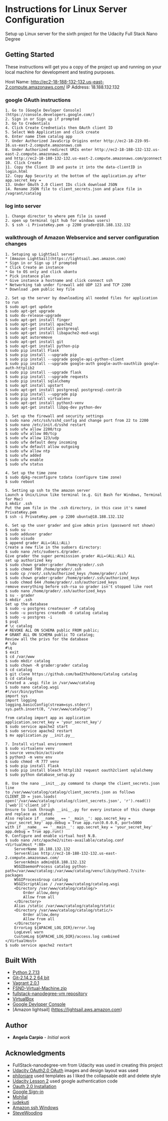 # Instructions for Linux Server Configuration

Setup up Linux server for the sixth project for the Udacity Full Stack Nano Degree

## Getting Started
These instructions will get you a copy of the project up and running on your local machine for development and testing purposes.

Host Name: http://ec2-18-188-132-132.us-east-2.compute.amazonaws.com/
IP Address: 18.188.132.132

### google OAuth instructions

```
1. Go to [Google Devloper Console](https://console.developers.google.com/)
2. Sign in or Sign up if prompted
3. Go to Credentials
4. Click Create Crednetials then OAuth client ID
5. Select Web Application and click create
6. Enter name Item catalog app
7. Under Authorized JavaScrip Origins enter http://ec2-18-219-95-16.us-east-2.compute.amazonaws.com
8. Under Authorized redirect URIs enter http://ec2-18-188-132-132.us-east-2.compute.amazonaws.com 
and http://ec2-18-188-132-132.us-east-2.compute.amazonaws.com/gconnect
10. Click Create
11. Copy the Client ID and paste it into the data-clientID in login.html
12. Copy App Security at the bottom of the application.py after app.secret_key =
13. Under OAuth 2.0 Client IDs click download JSON
14. Rename JSON file to client_secrets.json and place file in /vagrant/catalog
```
### log into server
```
1. Change director to where pem file is saved
2. open up terminal (git hub for windows users)
3. $ ssh -i PrivateKey.pem -p 2200 grader@18.188.132.132
```

### walkthrough of Amazon Webservice and server configuration changes

```
1. Setuping up LightSail server
* [Amazon LightSail](https://lightsail.aws.amazon.com)
* Sign in or Sign up if prompted
* Click Create an instance
* Go to OS only and click ubantu
* Pick instance plan
* Give instance a hostname and click connect ssh
* Networking tab under firewall add UDP 123 and TCP 2200
* Download .pem public key file

2. Set up the server by downloading all needed files for application to run
$ sudo apt-get update
$ sudo apt-get upgrade
$ sudo do-release-upgrade
$ sudo apt-get install finger
$ sudo apt-get install apache2
$ sudo apt-get install postgresql
$ sudo apt-get install libapache2-mod-wsgi
$ sudo apt autoremove
$ sudo apt-get install git
$ sudo apt-get install python-pip
$ sudo pip install Flask
$ sudo pip install --upgrade pip
$ sudo pip install --upgrade google-api-python-client
$ sudo pip install --upgrade google-auth google-auth-oauthlib google-auth-httplib2
$ sudo pip install --upgrade flask
$ sudo pip install --upgrade requests
$ sudo pip install sqlalchemy
$ sudo apt install upstart
$ sudo apt-get install postgresql postgresql-contrib
$ sudo pip install --upgrade pip
$ sudo pip install virtualenv
$ sudo apt-get install python3-venv
$ sudo apt-get install libpq-dev python-dev

3. Set up the firewall and security settings
$ sudo nano /etc/ssh/sshd_config and change port from 22 to 2200
$ sudo nano /etc/init.d/sshd restart
$ sudo ufw allow 2200/tcp
$ sudo ufw allow 80/tcp
$ sudo ufw allow 123/udp
$ sudo ufw default deny incoming
$ sudo ufw default allow outgoing
$ sudo ufw allow ntp
$ sudo ufw added
$ sudo ufw enable
$ sudo ufw status

4. Set up the time zone
$ sudo dpkg-reconfigure tzdata (configure time zone)
$ sudo reboot

5. Setting up ssh to the amazon server
Launch a Unix/Linux like terminal (e.g. Git Bash for Windows, Terminal for Mac)
$ mkdir .ssh
Put the pem file in the .ssh directory, in this case it's named PrivateKey.pem
$ ssh -i PrivateKey.pem -p 2200 ubuntu@18.188.132.132

6. Set up the user grader and give admin privs (password not shown)
$ sudo su -
$ sudo adduser grader
$ sudo visudo
$ append grader	ALL=(ALL:ALL) 
Create a new file in the sudoers directory: 
$ sudo nano /etc/sudoers.d/grader. 
Give grader the super permisssion grader ALL=(ALL:ALL) ALL
set up authorized key
$ sudo chown grader:grader /home/grader/.ssh
$ sudo chmod 700 /home/grader/.ssh
$ sudo cp /root/.ssh/authorized_keys /home/grader/.ssh/
$ sudo chown grader:grader /home/grader/.ssh/authorized_keys
$ sudo chmod 644 /home/grader/.ssh/authorized_keys
remove everything before ssh-rsa so grader isn't stopped like root
$ sudo nano /home/grader/.ssh/authorized_keys
$ su - grader
$ mkdir .ssh
Set up the database
$ sudo -u postgres createuser -P catalog
$ sudo -u postgres createdb -O catalog catalog
$ sudo -u postgres -i
$ psql
# \c catalog
# REVOKE ALL ON SCHEMA public FROM public;
# GRANT ALL ON SCHEMA public TO catalog;
Review all the privs for the database
# \du
#\q
$ exit
$ cd /var/www
$ sudo mkdir catalog
$ sudo chown -R grader:grader catalog
$ cd catalog
$ git clone https://github.com/bad2thuhbone/Catalog catalog
$ cd catalog
Created a .wsgi file in /var/www/catalog
$ sudo nano catalog.wsgi
#!/usr/bin/python
import sys
import logging
logging.basicConfig(stream=sys.stderr)
sys.path.insert(0, "/var/www/catalog/")

from catalog import app as application
application.secret_key = 'your_secret_key'/
$ sudo service apache2 start
$ sudo service apache2 restart
$ mv application.py __init.py__

7. Install virtual environment
$ sudo virtualenv venv
$ source venv/bin/activate
$ python3 -m venv env
$ sudo chmod -R 777 venv
$ sudo pip install Flask
$ sudo pip install bleach httplib2 request oauth2client sqlalchemy
$ sudo python database_setup.py

8. Use the nano __init__.py command to change the client_secrets.json line 
to /var/www/catalog/catalog/client_secrets.json as follows 
CLIENT_ID = json.loads( open('/var/www/catalog/catalog/client_secrets.json', 'r').read())['web']['client_id'] 
Ensure to look through __ini__.py for every instance of this change and replace as stated. 
Also replace if __name__ == '__main__': app.secret_key = 'your_secret_key' app.debug = True app.run(0.0.0.0, port=5000 
with if __name__ == '__main__': app.secret_key = 'your_secret_key' app.debug = True app.run()
9. Configure and enable virtual host N.B.
$ sudo nano /etc/apache2/sites-available/catalog.conf
<VirtualHost *:80>
    ServerName 18.188.132.132
    ServerAlias http://ec2-18-188-132-132.us-east-2.compute.amazonaws.com/
    ServerAdmin admin@18.188.132.132
    WSGIDaemonProcess catalog python-path=/var/www/catalog:/var/www/catalog/venv/lib/python2.7/site-packages
    WSGIProcessGroup catalog
    WSGIScriptAlias / /var/www/catalog/catalog.wsgi
    <Directory /var/www/catalog/catalog/>
        Order allow,deny
        Allow from all
    </Directory>
    Alias /static /var/www/catalog/catalog/static
    <Directory /var/www/catalog/catalog/static/>
        Order allow,deny
        Allow from all
    </Directory>
    ErrorLog ${APACHE_LOG_DIR}/error.log
    LogLevel warn
    CustomLog ${APACHE_LOG_DIR}/access.log combined
</VirtualHost>
$ sudo service apache2 restart

```

## Built With
* [Python 2.7.13](https://www.python.org/downloads/)
* [Git-2.14.2.2 64 bit](git-scm.com)
* [Vagrant 2.0.1](https://www.vagrantup.com/downloads.html)
* [FSND-Virtual-Machine.zip](https://d17h27t6h515a5.cloudfront.net/topher/2017/August/59822701_fsnd-virtual-machine/fsnd-virtual-machine.zip)
* [fullstack-nanodegree-vm repository](https://github.com/udacity/fullstack-nanodegree-vm)
* [VirtualBox](https://www.virtualbox.org/)
* [Google Devloper Console](https://console.developers.google.com/)
* [Amazon lightsail] (https://lightsail.aws.amazon.com)

## Author
* **Angela Carpio** - *Initial work*

## Acknowledgments
* FullStack-nanodegree-vm from Udacity was used in creating this project
* [Udacity OAuth2.0 OAuth](https://github.com/udacity/OAuth2.0) images and design layout was used
* [philoniare](https://github.com/philoniare/Item-Catalog) used templates as I liked the collapsable edit and delete style
* [Udacity Lesson 2](https://github.com/udacity/ud330/blob/master/Lesson2/step5/project.py) used google authentication code
* [Oauth 2.0 Installation](https://developers.google.com/api-client-library/python/auth/web-app)
* [Google Sign-in](https://developers.google.com/identity/sign-in/web/)
* [Mohllal](https://github.com/Mohllal/udacity-fsnd/tree/master/p7-linux-server-configuration)
* [judekuti](https://github.com/judekuti/Linux-Configuration)
* [Amazon ssh Windows](https://docs.aws.amazon.com/codecommit/latest/userguide/setting-up-ssh-windows.html)
* [SteveWooding](https://github.com/SteveWooding/fullstack-nanodegree-linux-server-config)
